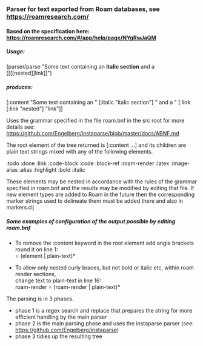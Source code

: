 ### Parser for text exported from Roam databases, see https://roamresearch.com/

#### Based on the specification here: https://roamresearch.com/#/app/help/page/NYgRwJaQM

##### Usage:

(parser/parse "Some text containing  an __italic section__ and a [[[[nested]]link]]")

##### produces:

[:content "Some text containing  an " [:italic "italic section"] " and a " [:link [:link "nested"] "link"]]

Uses the grammar specified in the file roam.bnf in the src root
for more details see: https://github.com/Engelberg/instaparse/blob/master/docs/ABNF.md

The root element of the tree returned is [:content ...]
and its children are plain text strings mixed with any of the following elements.

:todo :done :link :code-block :code :block-ref :roam-render
:latex :image-alias :alias :highlight :bold :italic

These elements may be nested in accordance with the rules of
the grammar specified in roam.bnf and the results may be modified
by editing that file. If new element types are added to Roam in the future
then the corresponding marker strings used to delineate them must be added
there and also in markers.clj

##### Some examples of configuration of the output possible by editing roam.bnf

- To remove the :content keyword in the root element add angle brackets round it on line 1:  
    <content> = (element | plain-text)*

- To allow only nested curly braces, but not bold or italic etc, within roam render sections,  
  change text to plain-text in line 16:  
    roam-render = <roam-render-start> (roam-render | plain-text)* <roam-render-end>

The parsing is in 3 phases.
* phase 1 is a regex search and replace that prepares the string for more efficient handling by the main parser
* phase 2 is the main parsing phase and uses the instaparse parser (see: https://github.com/Engelberg/instaparse)
* phase 3 tidies up the resulting tree
